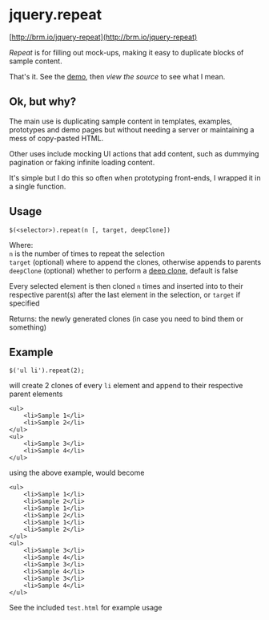 # jquery.repeat #

[http://brm.io/jquery-repeat](http://brm.io/jquery-repeat)

_Repeat_ is for filling out mock-ups, making it easy to duplicate blocks of sample content.

That's it. See the [demo](http://brm.io/jquery-repeat-demo/), then _view the source_ to see what I mean.

## Ok, but why? ##

The main use is duplicating sample content in templates, examples, prototypes and demo pages but without needing a server or maintaining a mess of copy-pasted HTML.

Other uses include mocking UI actions that add content, such as dummying pagination or faking infinite loading content.

It's simple but I do this so often when prototyping front-ends, I wrapped it in a single function.

## Usage ##

	$(<selector>).repeat(n [, target, deepClone])

Where:
<br>`n` is the number of times to repeat the selection
<br>`target` (optional) where to append the clones, otherwise appends to parents
<br>`deepClone` (optional) whether to perform a [deep clone](http://api.jquery.com/clone/), default is false

Every selected element is then cloned `n` times and inserted into to their respective parent(s) after the last element in the selection, or `target` if specified

Returns: the newly generated clones (in case you need to bind them or something)

## Example ##

	$('ul li').repeat(2);

will create 2 clones of every `li` element and append to their respective parent elements

	<ul>
		<li>Sample 1</li>
		<li>Sample 2</li>
	</ul>
	<ul>
		<li>Sample 3</li>
		<li>Sample 4</li>
	</ul>

using the above example, would become

	<ul>
		<li>Sample 1</li>
		<li>Sample 2</li>
		<li>Sample 1</li>
		<li>Sample 2</li>
		<li>Sample 1</li>
		<li>Sample 2</li>
	</ul>
	<ul>
		<li>Sample 3</li>
		<li>Sample 4</li>
		<li>Sample 3</li>
		<li>Sample 4</li>
		<li>Sample 3</li>
		<li>Sample 4</li>
	</ul>

See the included `test.html` for example usage